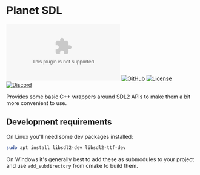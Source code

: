 # Planet SDL

[![Documentation](https://badgen.net/static/docs/blue5alamander.com)](https://blue5alamander.com/open-source/planet-sdl/)
[![GitHub](https://badgen.net/badge/Github/planet-sdl/green?icon=github)](https://github.com/Blue5alamander/planet-sdl/)
[![License](https://badgen.net/github/license/Blue5alamander/planet-sdl)](https://github.com/Blue5alamander/planet-sdl/blob/main/LICENSE_1_0.txt)
[![Discord](https://badgen.net/badge/icon/discord?icon=discord&label)](https://discord.gg/tKSabUa52v)

Provides some basic C++ wrappers around SDL2 APIs to make them a bit more convenient to use.


## Development requirements

On Linux you'll need some dev packages installed:

```bash
sudo apt install libsdl2-dev libsdl2-ttf-dev
```

On Windows it's generally best to add these as submodules to your project and use `add_subdirectory` from cmake to build them.
